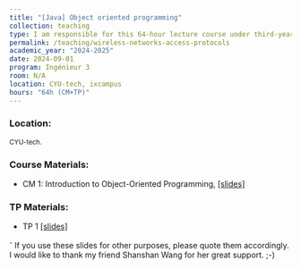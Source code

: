 ```yaml
---
title: "[Java] Object oriented programming"
collection: teaching
type: I am responsible for this 64-hour lecture course under third-year engineering students at CYU-tech.
permalink: /teaching/wireless-networks-access-protocols
academic_year: "2024-2025"
date: 2024-09-01
program: Ingénieur 3
room: N/A
location: CYU-tech, ixcampus
hours: "64h (CM+TP)"
---
```


### Location:
<span style="font-size: smaller;">CYU-tech.</span>

### Course Materials:
- CM 1: Introduction to Object-Oriented Programming, [[slides]](https://evesiphus.github.io/assets/teaching/java/Java_lecture1.pdf)


### TP Materials:
- TP 1 [[slides]](https://evesiphus.github.io/assets/teaching/java/Java_TP1.pdf)


<sup>-</sup> If you use these slides for other purposes, please quote them accordingly. I would like to thank my friend Shanshan Wang for her great support. ;-)
